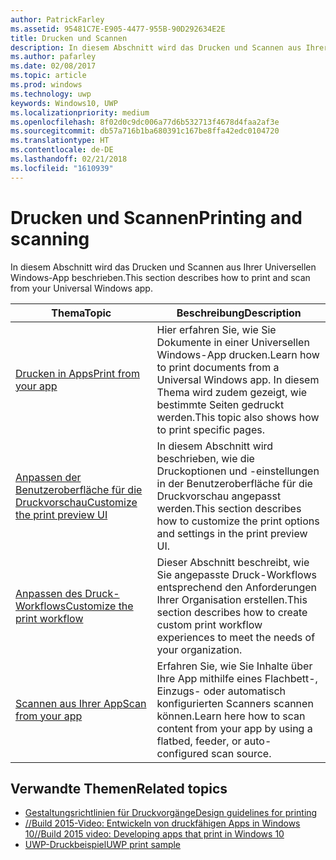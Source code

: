 ```yaml
---
author: PatrickFarley
ms.assetid: 95481C7E-E905-4477-955B-90D292634E2E
title: Drucken und Scannen
description: In diesem Abschnitt wird das Drucken und Scannen aus Ihrer Universellen Windows-App beschrieben.
ms.author: pafarley
ms.date: 02/08/2017
ms.topic: article
ms.prod: windows
ms.technology: uwp
keywords: Windows10, UWP
ms.localizationpriority: medium
ms.openlocfilehash: 8f02d0c9dc006a77d6b532713f4678d4faa2af3e
ms.sourcegitcommit: db57a716b1ba680391c167be8ffa42edc0104720
ms.translationtype: HT
ms.contentlocale: de-DE
ms.lasthandoff: 02/21/2018
ms.locfileid: "1610939"
---
```

# <a name="printing-and-scanning"></a><span data-ttu-id="c727f-104">Drucken und Scannen</span><span class="sxs-lookup"><span data-stu-id="c727f-104">Printing and scanning</span></span>


<span data-ttu-id="c727f-105">In diesem Abschnitt wird das Drucken und Scannen aus Ihrer Universellen Windows-App beschrieben.</span><span class="sxs-lookup"><span data-stu-id="c727f-105">This section describes how to print and scan from your Universal Windows app.</span></span>

| <span data-ttu-id="c727f-106">Thema</span><span class="sxs-lookup"><span data-stu-id="c727f-106">Topic</span></span> | <span data-ttu-id="c727f-107">Beschreibung</span><span class="sxs-lookup"><span data-stu-id="c727f-107">Description</span></span> | 
|-------|-------------|
| [<span data-ttu-id="c727f-108">Drucken in Apps</span><span class="sxs-lookup"><span data-stu-id="c727f-108">Print from your app</span></span>](print-from-your-app.md) | <span data-ttu-id="c727f-109">Hier erfahren Sie, wie Sie Dokumente in einer Universellen Windows-App drucken.</span><span class="sxs-lookup"><span data-stu-id="c727f-109">Learn how to print documents from a Universal Windows app.</span></span> <span data-ttu-id="c727f-110">In diesem Thema wird zudem gezeigt, wie bestimmte Seiten gedruckt werden.</span><span class="sxs-lookup"><span data-stu-id="c727f-110">This topic also shows how to print specific pages.</span></span> |
| [<span data-ttu-id="c727f-111">Anpassen der Benutzeroberfläche für die Druckvorschau</span><span class="sxs-lookup"><span data-stu-id="c727f-111">Customize the print preview UI</span></span>](customize-the-print-preview-ui.md) | <span data-ttu-id="c727f-112">In diesem Abschnitt wird beschrieben, wie die Druckoptionen und -einstellungen in der Benutzeroberfläche für die Druckvorschau angepasst werden.</span><span class="sxs-lookup"><span data-stu-id="c727f-112">This section describes how to customize the print options and settings in the print preview UI.</span></span> |
| [<span data-ttu-id="c727f-113">Anpassen des Druck-Workflows</span><span class="sxs-lookup"><span data-stu-id="c727f-113">Customize the print workflow</span></span>](print-workflow-customize.md) | <span data-ttu-id="c727f-114">Dieser Abschnitt beschreibt, wie Sie angepasste Druck-Workflows entsprechend den Anforderungen Ihrer Organisation erstellen.</span><span class="sxs-lookup"><span data-stu-id="c727f-114">This section describes how to create custom print workflow experiences to meet the needs of your organization.</span></span>  |
| [<span data-ttu-id="c727f-115">Scannen aus Ihrer App</span><span class="sxs-lookup"><span data-stu-id="c727f-115">Scan from your app</span></span>](scan-from-your-app.md) | <span data-ttu-id="c727f-116">Erfahren Sie, wie Sie Inhalte über Ihre App mithilfe eines Flachbett-, Einzugs- oder automatisch konfigurierten Scanners scannen können.</span><span class="sxs-lookup"><span data-stu-id="c727f-116">Learn here how to scan content from your app by using a flatbed, feeder, or auto-configured scan source.</span></span>|

## <a name="related-topics"></a><span data-ttu-id="c727f-117">Verwandte Themen</span><span class="sxs-lookup"><span data-stu-id="c727f-117">Related topics</span></span>

* [<span data-ttu-id="c727f-118">Gestaltungsrichtlinien für Druckvorgänge</span><span class="sxs-lookup"><span data-stu-id="c727f-118">Design guidelines for printing</span></span>](https://msdn.microsoft.com/library/windows/apps/Hh868178)
* [<span data-ttu-id="c727f-119">//Build 2015-Video: Entwickeln von druckfähigen Apps in Windows 10</span><span class="sxs-lookup"><span data-stu-id="c727f-119">//Build 2015 video: Developing apps that print in Windows 10</span></span>](https://channel9.msdn.com/Events/Build/2015/2-94)
* [<span data-ttu-id="c727f-120">UWP-Druckbeispiel</span><span class="sxs-lookup"><span data-stu-id="c727f-120">UWP print sample</span></span>](http://go.microsoft.com/fwlink/p/?LinkId=619984)
 


